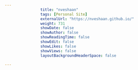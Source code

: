 ---
                title: "nveshaan"
                tags: [Personal Site]
                externalUrl: "https://nveshaan.github.io/"
                weight: 731
                showDate: false
                showAuthor: false
                showReadingTime: false
                showEdit: false
                showLikes: false
                showViews: false
                layoutBackgroundHeaderSpace: false
                ---
